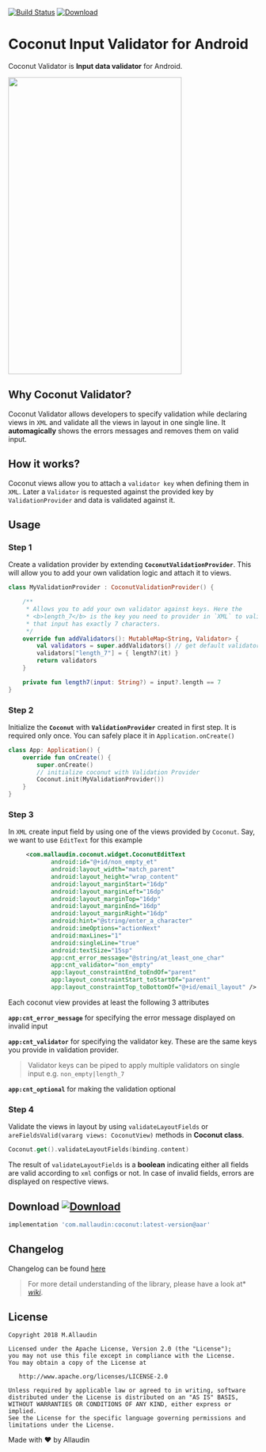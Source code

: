 
[![Build Status](https://travis-ci.org/allaudin/coconut.svg?branch=master)](https://travis-ci.org/allaudin/coconut) [ ![Download](https://api.bintray.com/packages/mallaudin/android/coconut/images/download.svg) ](https://bintray.com/mallaudin/android/coconut/_latestVersion)

# Coconut Input Validator for Android

Coconut Validator is **Input data validator** for Android.


<img src="https://github.com/allaudin/coconut-input-validator/blob/master/coconut.gif" width="350" height="600" /> 

## Why Coconut Validator?

Coconut Validator allows developers to specify validation while declaring views in `XML` and validate
all the views in layout in one single line. It **automagically** shows the errors messages and removes
them on valid input.

## How it works?

Coconut views allow you to attach a `validator key` when defining them in `XML`. Later a `Validator`
is requested against the provided key by `ValidationProvider` and data is validated against it.

## Usage

### Step 1

Create a validation provider by extending **`CoconutValidationProvider`**. This will allow you to add
your own validation logic and attach it to views.

```kotlin
class MyValidationProvider : CoconutValidationProvider() {

    /**
     * Allows you to add your own validator against keys. Here the
     * <b>length_7</b> is the key you need to provider in `XML` to validate
     * that input has exactly 7 characters.
     */
    override fun addValidators(): MutableMap<String, Validator> {
        val validators = super.addValidators() // get default validators
        validators["length_7"] = { length7(it) }
        return validators
    }

    private fun length7(input: String?) = input?.length == 7
}
```

### Step 2

Initialize the **`Coconut`** with **`ValidationProvider`** created in first step. It is required only once. 
You can safely place it in `Application.onCreate()`

```kotlin
class App: Application() {
    override fun onCreate() {
        super.onCreate()
        // initialize coconut with Validation Provider
        Coconut.init(MyValidationProvider())
    }
}
```

### Step 3

In `XML` create input field by using one of the views provided by `Coconut`. Say, we want to use
`EditText` for this example

```xml
     <com.mallaudin.coconut.widget.CoconutEditText
            android:id="@+id/non_empty_et"
            android:layout_width="match_parent"
            android:layout_height="wrap_content"
            android:layout_marginStart="16dp"
            android:layout_marginLeft="16dp"
            android:layout_marginTop="16dp"
            android:layout_marginEnd="16dp"
            android:layout_marginRight="16dp"
            android:hint="@string/enter_a_character"
            android:imeOptions="actionNext"
            android:maxLines="1"
            android:singleLine="true"
            android:textSize="15sp"
            app:cnt_error_message="@string/at_least_one_char"
            app:cnt_validator="non_empty"
            app:layout_constraintEnd_toEndOf="parent"
            app:layout_constraintStart_toStartOf="parent"
            app:layout_constraintTop_toBottomOf="@+id/email_layout" />
```

Each coconut view provides at least the following 3 attributes

**`app:cnt_error_message`** for specifying the error message displayed on invalid input

**`app:cnt_validator`** for specifying the validator key. These are the same keys you provide in 
validation provider. 

> Validator keys can be piped to apply multiple validators on single input e.g.
> `non_empty|length_7`

**`app:cnt_optional`** for making the validation optional


### Step 4

Validate the views in layout by using `validateLayoutFields` or `areFieldsValid(vararg views: CoconutView)`
methods in **Coconut class**.

```kotlin
Coconut.get().validateLayoutFields(binding.content)
```

The result of `validateLayoutFields` is a **boolean** indicating either all fields are valid 
according to `xml` configs or not. In case of invalid fields, errors are displayed on respective 
views.

## Download [ ![Download](https://api.bintray.com/packages/mallaudin/android/coconut/images/download.svg) ](https://bintray.com/mallaudin/android/coconut/_latestVersion)

```groovy
implementation 'com.mallaudin:coconut:latest-version@aar'
```

## Changelog

Changelog can be found [here](https://github.com/allaudin/coconut/blob/master/CHANGELOG.md)



> For more detail understanding of the library, please have a look at* [*wiki*](https://github.com/allaudin/coconut/wiki).

License
-------

    Copyright 2018 M.Allaudin

    Licensed under the Apache License, Version 2.0 (the "License");
    you may not use this file except in compliance with the License.
    You may obtain a copy of the License at

       http://www.apache.org/licenses/LICENSE-2.0

    Unless required by applicable law or agreed to in writing, software
    distributed under the License is distributed on an "AS IS" BASIS,
    WITHOUT WARRANTIES OR CONDITIONS OF ANY KIND, either express or implied.
    See the License for the specific language governing permissions and
    limitations under the License.

Made with :heart: by Allaudin
